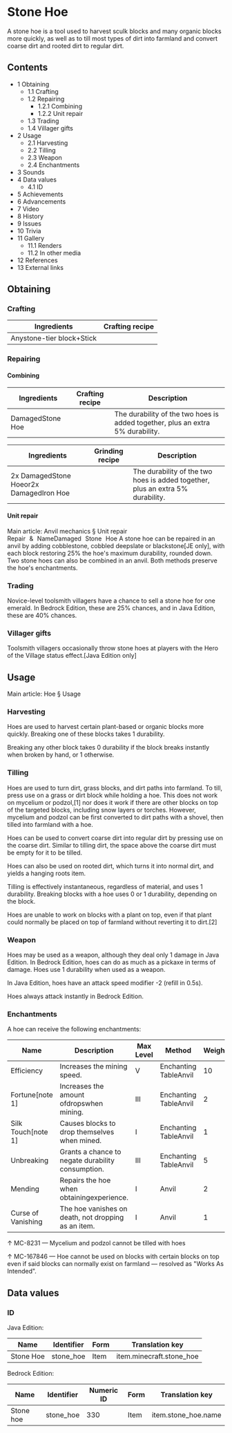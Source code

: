 # Stone Hoe
A stone hoe is a tool used to harvest sculk blocks and many organic blocks more quickly, as well as to till most types of dirt into farmland and convert coarse dirt and rooted dirt to regular dirt.

## Contents
- 1 Obtaining
	- 1.1 Crafting
	- 1.2 Repairing
		- 1.2.1 Combining
		- 1.2.2 Unit repair
	- 1.3 Trading
	- 1.4 Villager gifts
- 2 Usage
	- 2.1 Harvesting
	- 2.2 Tilling
	- 2.3 Weapon
	- 2.4 Enchantments
- 3 Sounds
- 4 Data values
	- 4.1 ID
- 5 Achievements
- 6 Advancements
- 7 Video
- 8 History
- 9 Issues
- 10 Trivia
- 11 Gallery
	- 11.1 Renders
	- 11.2 In other media
- 12 References
- 13 External links

## Obtaining
### Crafting
| Ingredients               | Crafting recipe |
|---------------------------|-----------------|
| Anystone-tier block+Stick |                 |

### Repairing
#### Combining
| Ingredients      | Crafting recipe | Description                                                                    |
|------------------|-----------------|--------------------------------------------------------------------------------|
| DamagedStone Hoe |                 | The durability of the two hoes is added together, plus an extra 5% durability. |

| Ingredients                             | Grinding recipe | Description                                                                    |
|-----------------------------------------|-----------------|--------------------------------------------------------------------------------|
| 2x DamagedStone Hoeor2x DamagedIron Hoe |                 | The durability of the two hoes is added together, plus an extra 5% durability. |

#### Unit repair
Main article: Anvil mechanics § Unit repair
Repair & NameDamaged Stone Hoe
A stone hoe can be repaired in an anvil by adding cobblestone, cobbled deepslate or blackstone‌[JE  only], with each block restoring 25% the hoe's maximum durability, rounded down. Two stone hoes can also be combined in an anvil. Both methods preserve the hoe's enchantments.

### Trading
Novice-level toolsmith villagers have a chance to sell a stone hoe for one emerald. In Bedrock Edition, these are 25% chances, and in Java Edition, these are 40% chances.

### Villager gifts
Toolsmith villagers occasionally throw stone hoes at players with the Hero of the Village status effect.‌[Java Edition  only]

## Usage
Main article: Hoe § Usage
### Harvesting
Hoes are used to harvest certain plant-based or organic blocks more quickly. Breaking one of these blocks takes 1 durability.

Breaking any other block takes 0 durability if the block breaks instantly when broken by hand, or 1 otherwise.

### Tilling
Hoes are used to turn dirt, grass blocks, and dirt paths into farmland. To till, press use on a grass or dirt block while holding a hoe. This does not work on mycelium or podzol,[1] nor does it work if there are other blocks on top of the targeted blocks, including snow layers or torches. However, mycelium and podzol can be first converted to dirt paths with a shovel, then tilled into farmland with a hoe.

Hoes can be used to convert coarse dirt into regular dirt by pressing use on the coarse dirt. Similar to tilling dirt, the space above the coarse dirt must be empty for it to be tilled.

Hoes can also be used on rooted dirt, which turns it into normal dirt, and yields a hanging roots item.

Tilling is effectively instantaneous, regardless of material, and uses 1 durability. Breaking blocks with a hoe uses 0 or 1 durability, depending on the block.

Hoes are unable to work on blocks with a plant on top, even if that plant could normally be placed on top of farmland without reverting it to dirt.[2]

### Weapon
Hoes may be used as a weapon, although they deal only 1 damage in Java Edition. In Bedrock Edition, hoes can do as much as a pickaxe in terms of damage. Hoes use 1 durability when used as a weapon.

In Java Edition, hoes have an attack speed modifier -2 (refill in 0.5s).

Hoes always attack instantly in Bedrock Edition.

### Enchantments
A hoe can receive the following enchantments:

| Name               | Description                                         | Max Level | Method                | Weight |
|--------------------|-----------------------------------------------------|-----------|-----------------------|--------|
| Efficiency         | Increases the mining speed.                         | V         | Enchanting TableAnvil | 10     |
| Fortune[note 1]    | Increases the amount ofdropswhen mining.            | III       | Enchanting TableAnvil | 2      |
| Silk Touch[note 1] | Causes blocks to drop themselves when mined.        | I         | Enchanting TableAnvil | 1      |
| Unbreaking         | Grants a chance to negate durability consumption.   | III       | Enchanting TableAnvil | 5      |
| Mending            | Repairs the hoe when obtainingexperience.           | I         | Anvil                 | 2      |
| Curse of Vanishing | The hoe vanishes on death, not dropping as an item. | I         | Anvil                 | 1      |


↑ MC-8231 — Mycelium and podzol cannot be tilled with hoes

↑ MC-167846 — Hoe cannot be used on blocks with certain blocks on top even if said blocks can normally exist on farmland — resolved as "Works As Intended".


## Data values
### ID
Java Edition:

| Name      | Identifier | Form | Translation key          |
|-----------|------------|------|--------------------------|
| Stone Hoe | stone_hoe  | Item | item.minecraft.stone_hoe |

Bedrock Edition:

| Name      | Identifier | Numeric ID | Form | Translation key     |
|-----------|------------|------------|------|---------------------|
| Stone hoe | stone_hoe  | 330        | Item | item.stone_hoe.name |



